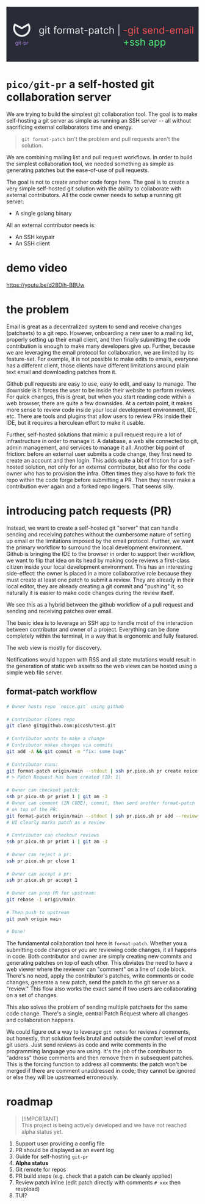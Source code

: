 ![git-pr-logo](logo.png)

# `pico/git-pr` a self-hosted git collaboration server

We are trying to build the simplest git collaboration tool. The goal is to make
self-hosting a git server as simple as running an SSH server -- all without
sacrificing external collaborators time and energy.

> `git format-patch` isn't the problem and pull requests aren't the solution.

We are combining mailing list and pull request workflows. In order to build the
simplest collaboration tool, we needed something as simple as generating patches
but the ease-of-use of pull requests.

The goal is not to create another code forge here. The goal is to create a very
simple self-hosted git solution with the ability to collaborate with external
contributors. All the code owner needs to setup a running git server:

- A single golang binary

All an external contributor needs is:

- An SSH keypair
- An SSH client

# demo video

https://youtu.be/d28Dih-BBUw

# the problem

Email is great as a decentralized system to send and receive changes (patchsets)
to a git repo. However, onboarding a new user to a mailing list, properly
setting up their email client, and then finally submitting the code contribution
is enough to make many developers give up. Further, because we are leveraging
the email protocol for collaboration, we are limited by its feature-set. For
example, it is not possible to make edits to emails, everyone has a different
client, those clients have different limitations around plain text email and
downloading patches from it.

Github pull requests are easy to use, easy to edit, and easy to manage. The
downside is it forces the user to be inside their website to perform reviews.
For quick changes, this is great, but when you start reading code within a web
browser, there are quite a few downsides. At a certain point, it makes more
sense to review code inside your local development environment, IDE, etc. There
are tools and plugins that allow users to review PRs inside their IDE, but it
requires a herculean effort to make it usable.

Further, self-hosted solutions that mimic a pull request require a lot of
infrastructure in order to manage it. A database, a web site connected to git,
admin management, and services to manage it all. Another big point of friction:
before an external user submits a code change, they first need to create an
account and then login. This adds quite a bit of friction for a self-hosted
solution, not only for an external contributor, but also for the code owner who
has to provision the infra. Often times they also have to fork the repo within
the code forge before submitting a PR. Then they never make a contribution ever
again and a forked repo lingers. That seems silly.

# introducing patch requests (PR)

Instead, we want to create a self-hosted git "server" that can handle sending
and receiving patches without the cumbersome nature of setting up email or the
limitations imposed by the email protocol. Further, we want the primary workflow
to surround the local development environment. Github is bringing the IDE to the
browser in order to support their workflow, we want to flip that idea on its
head by making code reviews a first-class citizen inside your local development
environment. This has an interesting side-effect: the owner is placed in a more
collaborative role because they must create at least one patch to submit a
review. They are already in their local editor, they are already creating a git
commit and "pushing" it, so naturally it is easier to make code changes during
the review itself.

We see this as a hybrid between the github workflow of a pull request and
sending and receiving patches over email.

The basic idea is to leverage an SSH app to handle most of the interaction
between contributor and owner of a project. Everything can be done completely
within the terminal, in a way that is ergonomic and fully featured.

The web view is mostly for discovery.

Notifications would happen with RSS and all state mutations would result in the
generation of static web assets so the web views can be hosted using a simple
web file server.

## format-patch workflow

```bash
# Owner hosts repo `noice.git` using github

# Contributor clones repo
git clone git@github.com:picosh/test.git

# Contributor wants to make a change
# Contributor makes changes via commits
git add -A && git commit -m "fix: some bugs"

# Contributor runs:
git format-patch origin/main --stdout | ssh pr.pico.sh pr create noice
# > Patch Request has been created (ID: 1)

# Owner can checkout patch:
ssh pr.pico.sh pr print 1 | git am -3
# Owner can comment (IN CODE), commit, then send another format-patch
# on top of the PR:
git format-patch origin/main --stdout | ssh pr.pico.sh pr add --review 1
# UI clearly marks patch as a review

# Contributor can checkout reviews
ssh pr.pico.sh pr print 1 | git am -3

# Owner can reject a pr:
ssh pr.pico.sh pr close 1

# Owner can accept a pr:
ssh pr.pico.sh pr accept 1

# Owner can prep PR for upstream:
git rebase -i origin/main

# Then push to upstream
git push origin main

# Done!
```

The fundamental collaboration tool here is `format-patch`. Whether you a
submitting code changes or you are reviewing code changes, it all happens in
code. Both contributor and owner are simply creating new commits and generating
patches on top of each other. This obviates the need to have a web viewer where
the reviewer can "comment" on a line of code block. There's no need, apply the
contributor's patches, write comments or code changes, generate a new patch,
send the patch to the git server as a "review." This flow also works the exact
same if two users are collaborating on a set of changes.

This also solves the problem of sending multiple patchsets for the same code
change. There's a single, central Patch Request where all changes and
collaboration happens.

We could figure out a way to leverage `git notes` for reviews / comments, but
honestly, that solution feels brutal and outside the comfort level of most git
users. Just send reviews as code and write comments in the programming language
you are using. It's the job of the contributor to "address" those comments and
then remove them in subsequent patches. This is the forcing function to address
all comments: the patch won't be merged if there are comment unaddressed in
code; they cannot be ignored or else they will be upstreamed erroneously.

# roadmap

> [!IMPORTANT]\
> This project is being actively developed and we have not reached alpha status
> yet.

1. Support user providing a config file
1. PR should be displayed as an event log
1. Guide for self-hosting `git-pr`
1. **Alpha status**
1. Git remote for repos
1. PR build steps (e.g. check that a patch can be cleanly applied)
1. Review patch inline (edit patch directly with comments `# xxx` then reupload)
1. TUI?
